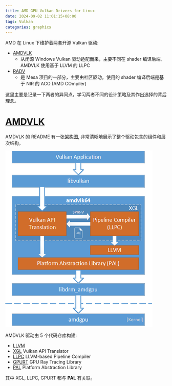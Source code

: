 ```yaml
---
title: AMD GPU Vulkan Drivers for Linux
date: 2024-09-02 11:01:15+08:00
tags: Vulkan
categories: graphics
---
```


AMD 在 Linux 下维护着两套开源 Vulkan 驱动: 
- [AMDVLK](https://github.com/GPUOpen-Drivers/AMDVLK)
    - 从闭源 Windows Vulkan 驱动适配而来，主要不同在 shader 编译后端, AMDVLK 使用基于 LLVM 的 LLPC
- [RADV](https://gitlab.freedesktop.org/mesa/mesa/-/tree/main/src/amd/vulkan)
    - 是 Mesa 项目的一部分，主要由社区驱动。使用的 shader 编译后端是基于 NIR 的 ACO (AMD COmpiler)

这里主要是记录一下两者的异同点，学习两者不同的设计策略及其作出选择的背后理念。

<!--more-->

# [AMDVLK](https://github.com/GPUOpen-Drivers/AMDVLK)

AMDVLK 的 README 有一张[架构图](https://github.com/GPUOpen-Drivers/AMDVLK?tab=readme-ov-file#amd-open-source-driver-for-vulkan), 非常清晰地展示了整个驱动包含的组件和层次结构。

![topLevelArch](/images/radv/topLevelArch.png)

AMDVLK 驱动由 5 个代码仓库构建:

- [LLVM](https://github.com/GPUOpen-Drivers/llvm-project)
- [XGL](https://github.com/GPUOpen-Drivers/xgl) Vulkan API Translator
- [LLPC](https://github.com/GPUOpen-Drivers/llpc) LLVM-based Pipeline Compiler
- [GPURT](https://github.com/GPUOpen-Drivers/gpurt) GPU Ray Tracing Library
- [PAL](https://github.com/GPUOpen-Drivers/pal) Platform Abstraction Library

其中 XGL, LLPC, GPURT 都与 **PAL** 有关联。
